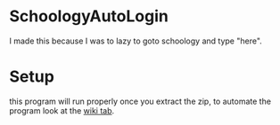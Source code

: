 # SchoologyAutoLogin

I made this because I was to lazy to goto schoology and type "here". 

# Setup
this program will run properly once you extract the zip, to automate the program look at the [wiki tab](https://github.com/DeathWired/SchoologyAutoLogin/wiki).
